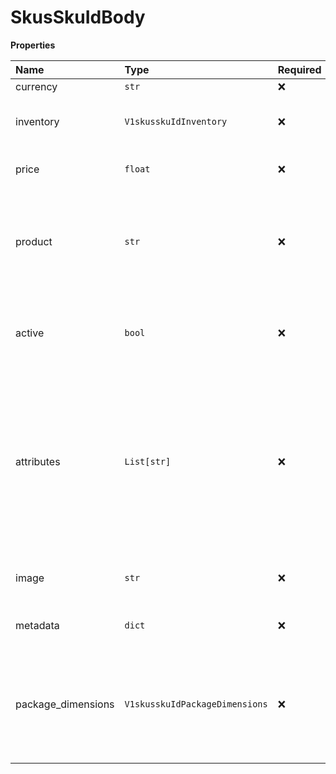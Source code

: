 # SkusSkuIdBody

**Properties**

| Name               | Type                           | Required | Description                                                                                                                                                 |
| :----------------- | :----------------------------- | :------- | :---------------------------------------------------------------------------------------------------------------------------------------------------------- |
| currency           | `str`                          | ❌       |                                                                                                                                                             |
| inventory          | `V1skusskuIdInventory`         | ❌       | inventory object {quantity, type, value}                                                                                                                    |
| price              | `float`                        | ❌       | The amount of the price. Decimal.                                                                                                                           |
| product            | `str`                          | ❌       | ID of the product that this SKU relates to. The type field of the product must be set to goods.                                                             |
| active             | `bool`                         | ❌       | Indicates whether the product is currently available for purchase.                                                                                          |
| attributes         | `List[str]`                    | ❌       | Array of alphanumeric key-value pairs defined by the merchant. Each key must match a string in the "attributes" list of the corresponding "product" object. |
| image              | `str`                          | ❌       | URL of image associated with the product.                                                                                                                   |
| metadata           | `dict`                         | ❌       | A JSON object defined by the client.                                                                                                                        |
| package_dimensions | `V1skusskuIdPackageDimensions` | ❌       | Physical attributes of the SKU item. Object containing the following fields - height, length, weight, width                                                 |
